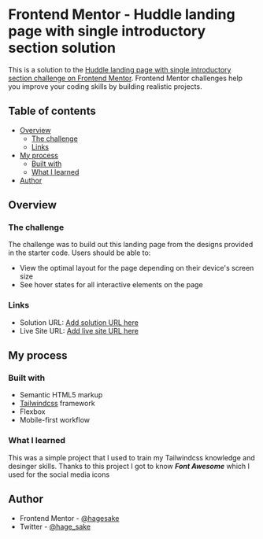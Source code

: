 # Frontend Mentor - Huddle landing page with single introductory section solution

This is a solution to the [Huddle landing page with single introductory section challenge on Frontend Mentor](https://www.frontendmentor.io/challenges/huddle-landing-page-with-a-single-introductory-section-B_2Wvxgi0). Frontend Mentor challenges help you improve your coding skills by building realistic projects.

## Table of contents

- [Overview](#overview)
  - [The challenge](#the-challenge)
  - [Links](#links)
- [My process](#my-process)
  - [Built with](#built-with)
  - [What I learned](#what-i-learned)
- [Author](#author)

## Overview

### The challenge

The challenge was to build out this landing page from the designs provided in the starter code. Users should be able to:

- View the optimal layout for the page depending on their device's screen size
- See hover states for all interactive elements on the page

### Links

- Solution URL: [Add solution URL here](https://your-solution-url.com)
- Live Site URL: [Add live site URL here](https://your-live-site-url.com)

## My process

### Built with

- Semantic HTML5 markup
- [Tailwindcss](https://tailwindcss.com/) framework
- Flexbox
- Mobile-first workflow

### What I learned

This was a simple project that I used to train my Tailwindcss knowledge and desinger skills. Thanks to this project I got to know _**Font Awesome**_ which I used for the social media icons

## Author

- Frontend Mentor - [@hagesake](https://www.frontendmentor.io/profile/yourusername)
- Twitter - [@hage_sake](https://www.twitter.com/yourusername)
